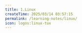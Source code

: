 ```yaml
---
title: 1.Linux
createTime: 2025/03/14 03:57:15
permalink: /learning-notes/linux/
icon: logos:linux-tux
---
```

